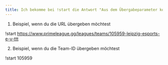 ```yaml
---
title: Ich bekomme bei !start die Antwort "Aus dem Übergabeparameter konnte keine ID gefunden werden."
---
```


1. Beispiel, wenn du die URL übergeben möchtest

<discord-messages>
<discord-message profile="grayknife">
!start <a href="https://www.primeleague.gg/leagues/teams/105959-leipzig-esports-e-v-ttt">https://www.primeleague.gg/leagues/teams/105959-leipzig-esports-e-v-ttt</a>
</discord-message>
</discord-messages>

2. Beispiel, wenn du die Team-ID übergeben möchtest

<discord-messages>
<discord-message profile="grayknife">
!start 105959
</discord-message>
</discord-messages>
